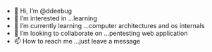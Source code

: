 - 👋 Hi, I’m @ddeebug
- 👀 I’m interested in ...learning
- 🌱 I’m currently learning ...computer architectures and os internals
- 💞️ I’m looking to collaborate on ...pentesting web application
- 📫 How to reach me ...just leave a message

<!---
ddeebug/ddeebug is a ✨ special ✨ repository because its `README.md` (this file) appears on your GitHub profile.
You can click the Preview link to take a look at your changes.
--->
